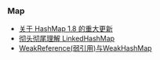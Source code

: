 
### Map
- [关于 HashMap 1.8 的重大更新](http://blog.csdn.net/carson_ho/article/details/79373134)
- [彻头彻尾理解 LinkedHashMap](http://blog.csdn.net/justloveyou_/article/details/71713781)
- [WeakReference(弱引用)与WeakHashMap](./WeakReference(弱引用)与WeakHashMap)